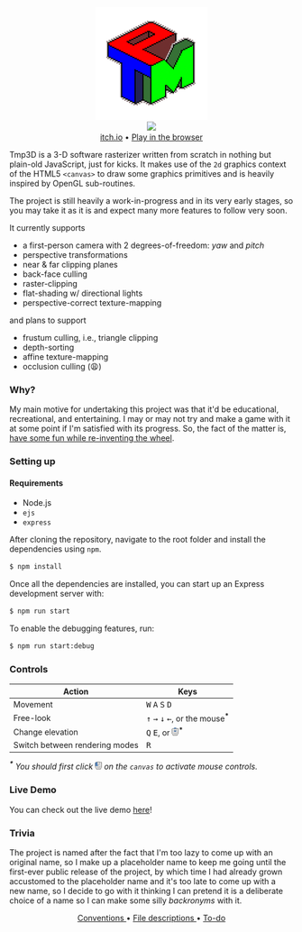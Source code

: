 <p align="center">
    <img
        src="https://raw.githubusercontent.com/emre-aki/tmp3d/master/.images/tmp3d_2x.png">
    </img>
    <br>
    <img src="https://media1.giphy.com/media/BOFXBO58mR5kGgnw8m/giphy.gif">
    </img>
    <br>
    <a href="https://undefbehav.itch.io/tmp3d" target="_blank">itch.io</a>
    •
    <a href="https://tmp3d.herokuapp.com" target="_blank">
        Play in the browser
    </a>
</p>

Tmp3D is a 3-D software rasterizer written from scratch in nothing but plain-old
JavaScript, just for kicks. It makes use of the `2d` graphics context of the
HTML5 `<canvas>` to draw some graphics primitives and is heavily inspired by
OpenGL sub-routines.

The project is still heavily a work-in-progress and in its very early stages, so
you may take it as it is and expect many more features to follow very soon.

It currently supports

  - a first-person camera with 2 degrees-of-freedom: _yaw_ and _pitch_
  - perspective transformations
  - near & far clipping planes
  - back-face culling
  - raster-clipping
  - flat-shading w/ directional lights
  - perspective-correct texture-mapping

and plans to support

  - frustum culling, i.e., triangle clipping
  - depth-sorting
  - affine texture-mapping
  - occlusion culling (😩)

### Why?

My main motive for undertaking this project was that it'd be educational,
recreational, and entertaining. I may or may not try and make a game with it at
some point if I'm satisfied with its progress. So, the fact of the matter is,
[have some fun while re-inventing the wheel](https://youtu.be/WniZwxGA_-s).

### Setting up

#### Requirements

- Node.js
- `ejs`
- `express`

After cloning the repository, navigate to the root folder and install the
dependencies using `npm`.

```bash
$ npm install
```

Once all the dependencies are installed, you can start up an Express development
server with:

```bash
$ npm run start
```

To enable the debugging features, run:

```bash
$ npm run start:debug
```

### Controls

| **Action**                     | **Keys**                                                                          |
|--------------------------------|-----------------------------------------------------------------------------------|
| Movement                       | <kbd>W</kbd> <kbd>A</kbd> <kbd>S</kbd> <kbd>D</kbd>                               |
| Free-look                      | <kbd>↑</kbd> <kbd>→</kbd> <kbd>↓</kbd> <kbd>←</kbd>, or the mouse<sup>__*__</sup> |
| Change elevation               | <kbd>Q</kbd> <kbd>E</kbd>, or <kbd>![MSW]</kbd><sup>__*__</sup>                   |
| Switch between rendering modes | <kbd>R</kbd>                                                                      |

  *<sup>__\*__</sup> You should first click <kbd>![LMB]</kbd> on the `canvas` to
  activate mouse controls.*

### Live Demo

You can check out the live demo [here](https://tmp3d.herokuapp.com)!

### Trivia

The project is named after the fact that I'm too lazy to come up with an
original name, so I make up a placeholder name to keep me going until the
first-ever public release of the project, by which time I had already grown
accustomed to the placeholder name and it's too late to come up with a new name,
so I decide to go with it thinking I can pretend it is a deliberate choice of a
name so I can make some silly _backronyms_ with it.

<p align="center">
    <a href="https://github.com/emre-aki/tmp3d/blob/master/CONVENTIONS"
       target="_blank">
        Conventions
    </a>
    •
    <a href="https://github.com/emre-aki/tmp3d/blob/master/FILES"
       target="_blank">
        File descriptions
    </a>
    •
    <a href="https://github.com/emre-aki/tmp3d/blob/master/TODO.md"
       target="_blank">
        To-do
    </a>
</p>

[LMB]: https://raw.githubusercontent.com/emre-aki/tmp3d/master/.images/lmb.png (left mouse button)
[MSW]: https://raw.githubusercontent.com/emre-aki/tmp3d/master/.images/msw.png (mouse scroll whell)
